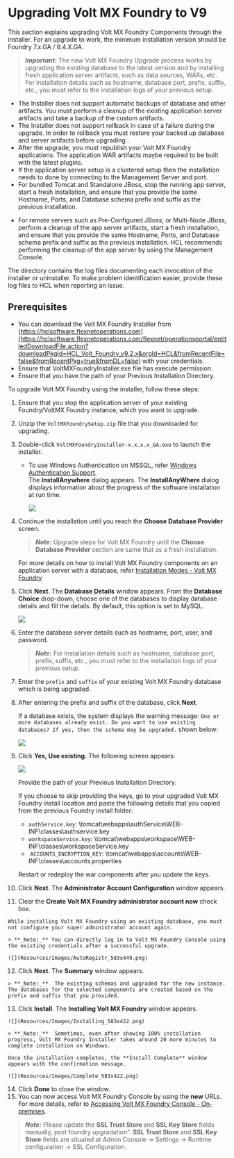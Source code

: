                            


Upgrading Volt MX Foundry to V9
==============================

This section explains upgrading Volt MX Foundry Components through the installer. For an upgrade to work, the minimum installation version should be Foundry 7.x.GA / 8.4.X.GA.

> **_Important:_** The new Volt MX Foundry Upgrade process works by upgrading the existing database to the latest version and by installing fresh application server artifacts, such as data sources, WARs, etc. For installation details such as hostname, database port, prefix, suffix, etc., you must refer to the installation logs of your previous setup.

*   The Installer does not support automatic backups of database and other artifacts. You must perform a cleanup of the existing application server artifacts and take a backup of the custom artifacts.
*   The Installer does not support rollback in case of a failure during the upgrade. In order to rollback you must restore your backed up database and server artifacts before upgrading .
*   After the upgrade, you must republish your Volt MX Foundry applications. The application WAR artifacts maybe required to be built with the latest plugins.
*   If the application server setup is a clustered setup then the installation needs to done by connecting to the Management Server and port.
*   For bundled Tomcat and Standalone JBoss, stop the running app server, start a fresh installation, and ensure that you provide the same Hostname, Ports, and Database schema prefix and suffix as the previous installation.

<!-- *   For remote servers such as Pre-Configured JBoss, Multi-Node JBoss, or WebLogic, perform a cleanup of the app server artifacts, start a fresh installation, and ensure that you provide the same Hostname, Ports, and Database schema prefix and suffix as the previous installation. HCL recommends performing the cleanup of the app server by using the Management Console. -->

*   For remote servers such as Pre-Configured JBoss, or Multi-Node JBoss, perform a cleanup of the app server artifacts, start a fresh installation, and ensure that you provide the same Hostname, Ports, and Database schema prefix and suffix as the previous installation. HCL recommends performing the cleanup of the app server by using the Management Console.

The **<Install Location>** directory contains the log files documenting each invocation of the installer or uninstaller. To make problem identification easier, provide these log files to HCL when reporting an issue.

Prerequisites
-------------

*   You can download the Volt MX Foundry Installer from [https://hclsoftware.flexnetoperations.com](https://hclsoftware.flexnetoperations.com/flexnet/operationsportal/entitledDownloadFile.action?downloadPkgId=HCL_Volt_Foundry_v9.2.x&orgId=HCL&fromRecentFile=false&fromRecentPkg=true&fromDL=false) with your credentials.
*   Ensure that VoltMXFoundryInstaller.exe file has execute permission.
*   Ensure that you have the path of your Previous Installation Directory.

To upgrade Volt MX Foundry using the installer, follow these steps:

1.  Ensure that you stop the application server of your existing Foundry/VoltMX Foundry instance, which you want to upgrade.
2.  Unzip the `VoltMXFoundrySetup.zip` file that you downloaded for upgrading.
3.  Double-click `VoltMXFoundryInstaller-x.x.x.x_GA.exe` to launch the installer.
    *   To use Windows Authentication on MSSQL, refer [Windows Authentication Support](DB_Pre-installation_Tasks.md#windows-authentication-support).  
        The **InstallAnywhere** dialog appears. The **InstallAnyWhere** dialog displays information about the progress of the software installation at run time.
        
        ![](Resources/Images/Install1.png)
        
4.  Continue the installation until you reach the **Choose Database Provider** screen.
    
    > **_Note:_** Upgrade steps for Volt MX Foundry until the **Choose Database Provider** section are same that as a fresh installation.
    
    For more details on how to install Volt MX Foundry components on an application server with a database, refer [Installation Modes - Volt MX Foundry](Installing_Modes.md)
    
5.  Click **Next**. The **Database Details** window appears. From the **Database Choice** drop-down, choose one of the databases to display database details and fill the details. By default, this option is set to MySQL.
    
    ![](Resources/Images/MySQL_547x422.png)  
    
6.  Enter the database server details such as hostname, port, user, and password.
    
    > **_Note:_** For installation details such as hostname, database port, prefix, suffix, etc., you must refer to the installation logs of your previous setup.
    
7.  Enter the `prefix` and `suffix` of your existing Volt MX Foundry database which is being upgraded.
8.  After entering the prefix and suffix of the database, click **Next**.
    
    If a database exists, the system displays the warning message: `One or more databases already exist. Do you want to use existing databases? If yes, then the schema may be upgraded.` shown below:
    
    ![](Resources/Images/DBexist.png)
    
9.  Click **Yes, Use existing.** The following screen appears:
    
    ![](Resources/Images/Upgrade_DB_keys_541x455.png)
    
    Provide the path of your Previous Installation Directory.
    
    If you choose to skip providing the keys, go to your upgraded Volt MX Foundry install location and paste the following details that you copied from the previous Foundry install folder:
    
    *   `authService.key`: <Install Location>\\tomcat\\webapps\\authService\\WEB-INF\\classes\\authservice.key
    *   `workspaceService.key`: <Install Location>\\tomcat\\webapps\\workspace\\WEB-INF\\classes\\workspaceService.key
    *    `ACCOUNTS_ENCRYPTION_KEY`: <Install Location>\\tomcat\\webapps\\accounts\\WEB-INF\\classes\\accounts.properties
    
    Restart or redeploy the war components after you update the keys.
    
10.  Click **Next**. The **Administrator Account Configuration** window appears.
11.  Clear the **Create Volt MX Foundry administrator account now** check box.  
      
    While installing Volt MX Foundry using an existing database, you must not configure your super administrator account again.
    
    > **_Note:_** You can directly log in to Volt MX Foundry Console using the existing credentials after a successful upgrade.
    
    ![](Resources/Images/AutoRegistr_583x449.png)
    
12.  Click **Next**. The **Summary** window appears.
    
    > **_Note:_**  The existing schemas and upgraded for the new instance. The databases for the selected components are created based on the prefix and suffix that you provided.
    
13.  Click **Install**. The **Installing Volt MX Foundry** window appears.
    
    ![](Resources/Images/Installing_583x422.png)
    
    > **_Note:_**  Sometimes, even after showing 100% installation progress, Volt MX Foundry Installer takes around 20 more minutes to complete installation on Windows.
    
    Once the installation completes, the **Install Complete** window appears with the confirmation message.
    
    ![](Resources/Images/Complete_583x422.png)  
    
14.  Click **Done** to close the window.
15.  You can now access Volt MX Foundry Console by using the **new** URLs. For more details, refer to [Accessing Volt MX Foundry Console - On-premises](../../../Foundry/voltmx_foundry_user_guide/Content/How_to_access_VoltMX_Foundry_Portal_on-Prem.md).

> **_Note:_** Please update the <b>SSL Trust Store </b> and <b> SSL Key Store </b> fields manually, post foundry upgradation".
<b>SSL Trust Store</b> and <b>SSL Key Store</b> fields are situated at Admin Console -> Settings -> Runtime configuration -> SSL Configuration.